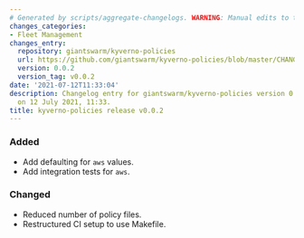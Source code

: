 ```yaml
---
# Generated by scripts/aggregate-changelogs. WARNING: Manual edits to this files will be overwritten.
changes_categories:
- Fleet Management
changes_entry:
  repository: giantswarm/kyverno-policies
  url: https://github.com/giantswarm/kyverno-policies/blob/master/CHANGELOG.md#002---2021-07-12
  version: 0.0.2
  version_tag: v0.0.2
date: '2021-07-12T11:33:04'
description: Changelog entry for giantswarm/kyverno-policies version 0.0.2, published
  on 12 July 2021, 11:33.
title: kyverno-policies release v0.0.2
---
```


### Added
- Add defaulting for `aws` values.
- Add integration tests for `aws`.
### Changed
- Reduced number of policy files.
- Restructured CI setup to use Makefile.
